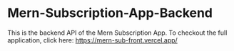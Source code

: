 # Mern-Subscription-App-Backend
This is the backend API of the Mern Subscription App. To checkout the full application, click here: https://mern-sub-front.vercel.app/
